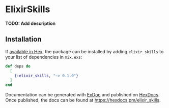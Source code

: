 # ElixirSkills

**TODO: Add description**

## Installation

If [available in Hex](https://hex.pm/docs/publish), the package can be installed
by adding `elixir_skills` to your list of dependencies in `mix.exs`:

```elixir
def deps do
  [
    {:elixir_skills, "~> 0.1.0"}
  ]
end
```

Documentation can be generated with [ExDoc](https://github.com/elixir-lang/ex_doc)
and published on [HexDocs](https://hexdocs.pm). Once published, the docs can
be found at <https://hexdocs.pm/elixir_skills>.

